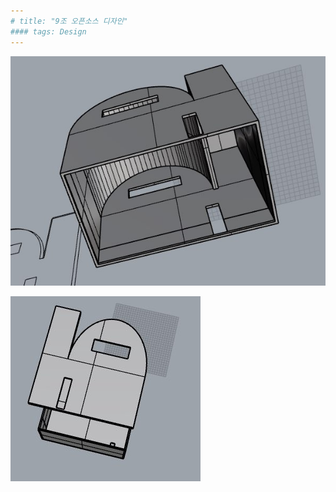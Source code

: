 ```yaml
---
# title: "9조 오픈소스 디자인"
#### tags: Design
---
```


![test](KakaoTalk_Photo_2017-12-01-17-53-46-1.jpeg)





















![test](KakaoTalk_Photo_2017-12-01-17-53-46-2.jpeg)




















